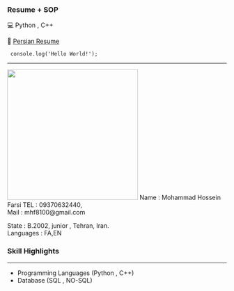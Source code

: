 ###  Resume + SOP
💻
Python , C++

🚀 [Persian Resume](https://cvbuilder.me/Builder/Pdf/fa/template32/7b6e4f9f-6048-4cc4-9cb9-40a03553e866/MyResume-720[www.cvbuilder.me].pdf) <br/>



```
 console.log('Hello World!');
```

---
<img src = "https://i.postimg.cc/s21Dt7MS/IMG-4431.jpg" width="300">
Name : Mohammad Hossein Farsi
TEL  : 09370632440,<br/>
Mail : mhf8100@gmail.com<br/>

State : B.2002, junior , Tehran, Iran. <br/>
Languages : FA,EN

### Skill Highlights
---
+	Programming Languages (Python , C++)
+	Database (SQL , NO-SQL)

    
